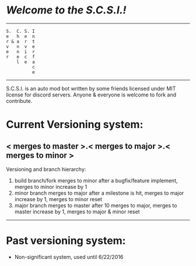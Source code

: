 # *Welcome to the S.C.S.I.!*
***
    S.  C. S. I
    e   h  e  n
    r & a  r  t
    v   n  v  e
    e   n  i  r
    r   e  c  f
        l  e  a
              c
              e
***
S.C.S.I. is an auto mod bot written by some friends licensed under MIT license for discord servers. Anyone & everyone is welcome to fork and contribute.

# Current Versioning system:
## < merges to master >.< merges to major >.< merges to minor >
Versioning and branch hierarchy:

1. build branch/fork merges to minor after a bugfix/feature implement, merges to minor increase by 1
2. minor branch merges to major after a milestone is hit, merges to major increase by 1, merges to minor reset
3. major branch merges to master after 10 merges to major, merges to master increase by 1, merges to major & minor reset

***
# Past versioning system:
* Non-significant system, used until 6/22/2016
